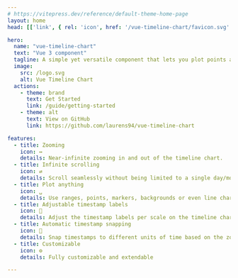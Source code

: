 ```yaml
---
# https://vitepress.dev/reference/default-theme-home-page
layout: home
head: [['link', { rel: 'icon', href: '/vue-timeline-chart/favicon.svg' }]]

hero:
  name: "vue-timeline-chart"
  text: "Vue 3 component"
  tagline: A simple yet versatile component that lets you plot points and ranges on a timeline.
  image:
    src: /logo.svg
    alt: Vue Timeline Chart
  actions:
    - theme: brand
      text: Get Started
      link: /guide/getting-started
    - theme: alt
      text: View on GitHub
      link: https://github.com/laurens94/vue-timeline-chart

features:
  - title: Zooming
    icon: ↔
    details: Near-infinite zooming in and out of the timeline chart.
  - title: Infinite scrolling
    icon: ⇄
    details: Scroll seamlessly without being limited to a single day/month/year.
  - title: Plot anything
    icon: ␣
    details: Use ranges, points, markers, backgrounds or even line charts.
  - title: Adjustable timestamp labels
    icon: 💬
    details: Adjust the timestamp labels per scale on the timeline chart.
  - title: Automatic timestamp snapping 
    icon: 📆
    details: Snap timestamps to different units of time based on the zoom-level
  - title: Customizable
    icon: ⚙️
    details: Fully customizable and extendable

---
```

